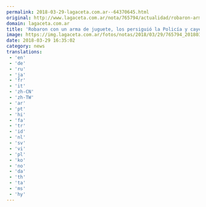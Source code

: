 ```yaml
---
permalink: 2018-03-29-lagaceta.com.ar--64370645.html
original: http://www.lagaceta.com.ar/nota/765794/actualidad/robaron-arma-juguete-persiguio-policia-cayeron-moto-mientras-huian.html
domain: lagaceta.com.ar
title: 'Robaron con un arma de juguete, los persiguió la Policía y cayeron de la moto mientras huían'
image: https://img.lagaceta.com.ar/fotos/notas/2018/03/29/765794_20180329123741.jpg
date: 2018-03-29 16:35:02
category: news
translations: 
 - 'en'
 - 'de'
 - 'ru'
 - 'ja'
 - 'fr'
 - 'it'
 - 'zh-CN'
 - 'zh-TW'
 - 'ar'
 - 'pt'
 - 'hi'
 - 'fa'
 - 'tr'
 - 'id'
 - 'nl'
 - 'sv'
 - 'vi'
 - 'pl'
 - 'ko'
 - 'no'
 - 'da'
 - 'th'
 - 'ta'
 - 'ms'
 - 'hy'
---
```


